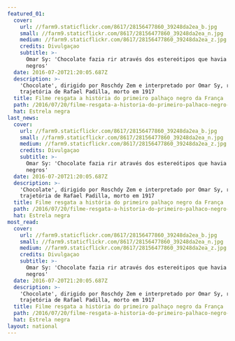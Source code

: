 ```yaml
---
featured_01:
  cover:
    url: //farm9.staticflickr.com/8617/28156477860_39248da2ea_b.jpg
    small: //farm9.staticflickr.com/8617/28156477860_39248da2ea_n.jpg
    medium: //farm9.staticflickr.com/8617/28156477860_39248da2ea_z.jpg
    credits: Divulgaçao
    subtitle: >-
      Omar Sy: 'Chocolate fazia rir através dos estereótipos que havia sobre os
      negros' 
  date: 2016-07-20T21:20:05.687Z
  description: >-
    'Chocolate', dirigido por Roschdy Zem e interpretado por Omar Sy, refaz a
    trajetória de Rafael Padilla, morto em 1917
  title: Filme resgata a história do primeiro palhaço negro da França
  path: /2016/07/20/filme-resgata-a-historia-do-primeiro-palhaco-negro-da-franca/
  hat: Estrela negra
last_news:
  cover:
    url: //farm9.staticflickr.com/8617/28156477860_39248da2ea_b.jpg
    small: //farm9.staticflickr.com/8617/28156477860_39248da2ea_n.jpg
    medium: //farm9.staticflickr.com/8617/28156477860_39248da2ea_z.jpg
    credits: Divulgaçao
    subtitle: >-
      Omar Sy: 'Chocolate fazia rir através dos estereótipos que havia sobre os
      negros' 
  date: 2016-07-20T21:20:05.687Z
  description: >-
    'Chocolate', dirigido por Roschdy Zem e interpretado por Omar Sy, refaz a
    trajetória de Rafael Padilla, morto em 1917
  title: Filme resgata a história do primeiro palhaço negro da França
  path: /2016/07/20/filme-resgata-a-historia-do-primeiro-palhaco-negro-da-franca/
  hat: Estrela negra
most_read:
  cover:
    url: //farm9.staticflickr.com/8617/28156477860_39248da2ea_b.jpg
    small: //farm9.staticflickr.com/8617/28156477860_39248da2ea_n.jpg
    medium: //farm9.staticflickr.com/8617/28156477860_39248da2ea_z.jpg
    credits: Divulgaçao
    subtitle: >-
      Omar Sy: 'Chocolate fazia rir através dos estereótipos que havia sobre os
      negros' 
  date: 2016-07-20T21:20:05.687Z
  description: >-
    'Chocolate', dirigido por Roschdy Zem e interpretado por Omar Sy, refaz a
    trajetória de Rafael Padilla, morto em 1917
  title: Filme resgata a história do primeiro palhaço negro da França
  path: /2016/07/20/filme-resgata-a-historia-do-primeiro-palhaco-negro-da-franca/
  hat: Estrela negra
layout: national
---
```


